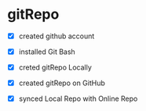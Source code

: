 # gitRepo

- [X] created github account
- [X] installed Git Bash
- [X] creted gitRepo Locally
- [X] created gitRepo on GitHub
- [X] synced Local Repo with Online Repo


